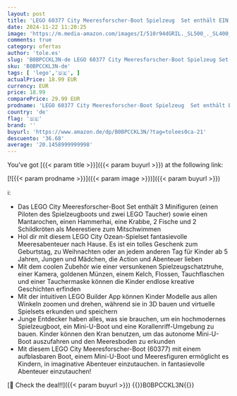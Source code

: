 ```yaml
---
layout: post
title: 'LEGO 60377 City Meeresforscher-Boot Spielzeug  Set enthält EIN Korallenriff  EIN U-Boot  3 Minifiguren und Mantarochen  Haie  Krabben und 2 Schildkröten  Meerestiere Figuren für Kinder ab 5 Jahren'
date: 2024-11-22 11:20:25
image: 'https://m.media-amazon.com/images/I/510r94dGRIL._SL500_._SL400_.jpg'
comments: true
category: ofertas
author: 'tole.es'
slug: 'B0BPCCKL3N-de LEGO 60377 City Meeresforscher-Boot Spielzeug Set enthält...'
sku: 'B0BPCCKL3N-de'
tags: [ 'lego','🇩🇪', ]
actualPrice: 18.99 EUR
currency: EUR
price: 18.99
comparePrice: 29.99 EUR
prodname: 'LEGO 60377 City Meeresforscher-Boot Spielzeug  Set enthält EIN Korallenriff  EIN U-Boot  3 Minifiguren und Mantarochen  Haie  Krabben und 2 Schildkröten  Meerestiere Figuren für Kinder ab 5 Jahren'
country: 'de'
flag: '🇩🇪'
brand: ''
buyurl: 'https://www.amazon.de/dp/B0BPCCKL3N/?tag=tolees0ca-21'
descuento: '36.68'
average: '20.1458999999998'
---
```


You've got [{{< param title >}}]({{< param buyurl >}}) at the following link:

[![{{< param prodname >}}]({{< param image >}})]({{< param buyurl >}})

ℹ️:

- Das LEGO City Meeresforscher-Boot Set enthält 3 Minifiguren (einen Piloten des Spielzeugboots und zwei LEGO Taucher) sowie einen Mantarochen, einen Hammerhai, eine Krabbe, 2 Fische und 2 Schildkröten als Meerestiere zum Mitschwimmen
- Hol dir mit diesem LEGO City Ozean-Spielset fantasievolle Meeresabenteuer nach Hause. Es ist ein tolles Geschenk zum Geburtstag, zu Weihnachten oder an jedem anderen Tag für Kinder ab 5 Jahren, Jungen und Mädchen, die Action und Abenteuer lieben
- Mit dem coolen Zubehör wie einer versunkenen Spielzeugschatztruhe, einer Kamera, goldenen Münzen, einem Kelch, Flossen, Tauchflaschen und einer Tauchermaske können die Kinder endlose kreative Geschichten erfinden
- Mit der intuitiven LEGO Builder App können Kinder Modelle aus allen Winkeln zoomen und drehen, während sie in 3D bauen und virtuelle Spielsets erkunden und speichern
- Junge Entdecker haben alles, was sie brauchen, um ein hochmodernes Spielzeugboot, ein Mini-U-Boot und eine Korallenriff-Umgebung zu bauen. Kinder können den Kran benutzen, um das autonome Mini-U-Boot auszufahren und den Meeresboden zu erkunden
- Mit diesem LEGO City Meeresforscher-Boot (60377) mit einem aufblasbaren Boot, einem Mini-U-Boot und Meeresfiguren ermöglicht es Kindern, in imaginative Abenteuer einzutauchen. in fantasievolle Abenteuer einzutauchen!

[🛒 Check the deal!!]({{< param buyurl >}})
{{<world>}}B0BPCCKL3N{{</world>}}
